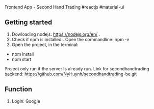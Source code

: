 Frontend App - Second Hand Trading
#reactjs #material-ui

## Getting started

1. Dowloading nodejs: https://nodejs.org/en/ . 
2. Check if npm is installed:. Open the commandline: npm -v
3. Open the project, in the terminal:
  - npm install
  - npm start
  
  Project only run if the server is already run. Link for secondhandtrading backend: https://github.com/NyHuynh/secondhandtrading-be.git
  
  
 ## Function
 
 1. Login: Google
  


